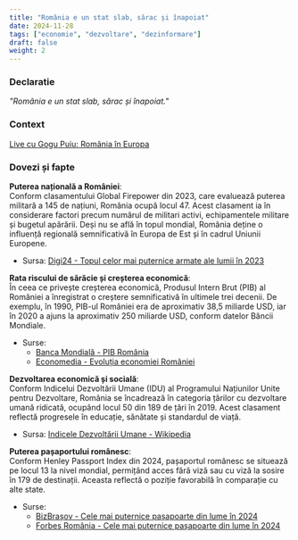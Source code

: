 ```yaml
---
title: "România e un stat slab, sărac și înapoiat"
date: 2024-11-28
tags: ["economie", "dezvoltare", "dezinformare"]
draft: false
weight: 2
---
```


### Declaratie  

*"România e un stat slab, sărac și înapoiat."*  

### Context  
[Live cu Gogu Puiu: România în Europa](https://www.facebook.com/GoguPuiu49/videos/3153666288043581)  

### Dovezi și fapte  

**Puterea națională a României**:  
Conform clasamentului Global Firepower din 2023, care evaluează puterea militară a 145 de națiuni, România ocupă locul 47. Acest clasament ia în considerare factori precum numărul de militari activi, echipamentele militare și bugetul apărării. Deși nu se află în topul mondial, România deține o influență regională semnificativă în Europa de Est și în cadrul Uniunii Europene.  
- Sursa: [Digi24 - Topul celor mai puternice armate ale lumii în 2023](https://www.digi24.ro/stiri/actualitate/topul-celor-mai-puternice-armate-ale-lumii-in-2023-ce-efective-si-dotari-are-romania-si-ce-loc-ocupa-2364795)  

**Rata riscului de sărăcie și creșterea economică**:  
În ceea ce privește creșterea economică, Produsul Intern Brut (PIB) al României a înregistrat o creștere semnificativă în ultimele trei decenii. De exemplu, în 1990, PIB-ul României era de aproximativ 38,5 miliarde USD, iar în 2020 a ajuns la aproximativ 250 miliarde USD, conform datelor Băncii Mondiale.  
- Surse:  
  - [Banca Mondială - PIB România](https://data.worldbank.org/indicator/NY.GDP.MKTP.CD?locations=RO)  
  - [Economedia - Evoluția economiei României](https://economedia.ro/grafic-cum-a-evoluat-economia-romaniei-pana-la-un-nou-rezultat-surpriza-de-crestere-in-trimestrul-ii-pib-ul-tarii-depaseste-cu-82-nivelul-de-dinaintea-pandemiei-de-ce-nu-simtim-ca-economia-du.html)  

<!--more-->
**Dezvoltarea economică și socială**:  
Conform Indicelui Dezvoltării Umane (IDU) al Programului Națiunilor Unite pentru Dezvoltare, România se încadrează în categoria țărilor cu dezvoltare umană ridicată, ocupând locul 50 din 189 de țări în 2019. Acest clasament reflectă progresele în educație, sănătate și standardul de viață.  
- Sursa: [Indicele Dezvoltării Umane - Wikipedia](https://ro.wikipedia.org/wiki/Indicele_dezvolt%C4%83rii_umane)  

**Puterea pașaportului românesc**:  
Conform Henley Passport Index din 2024, pașaportul românesc se situează pe locul 13 la nivel mondial, permițând acces fără viză sau cu viză la sosire în 179 de destinații. Aceasta reflectă o poziție favorabilă în comparație cu alte state.  
- Surse:  
  - [BizBrașov - Cele mai puternice pașapoarte din lume în 2024](https://www.profit.ro/perspective/clasamentul-celor-mai-puternice-pasapoarte-din-lume-pe-locul-intai-sunt-la-egalitate-6-tari-din-europa-si-asia-ce-loc-ocupa-romania-21457238)  
  - [Forbes România - Cele mai puternice pașapoarte din lume în 2024](https://www.forbes.ro/cele-mai-puternice-pasapoarte-din-lume-in-2024-369268)  
